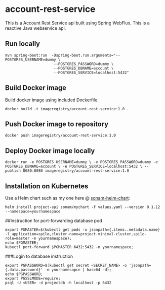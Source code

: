 # account-rest-service

This is a Account Rest Service api built using Spring WebFlux. 
This is a reactive Java webservice api.


## Run locally

```
mvn spring-boot:run  -Dspring-boot.run.arguments="--POSTGRES_USERNAME=dummy \
                      --POSTGRES_PASSWORD=dummy \
                      --POSTGRES_DBNAME=account \
                      --POSTGRES_SERVICE=localhost:5432"
```
 
 
## Build Docker image

Build docker image using included Dockerfile.


`docker build -t imageregistry/account-rest-service:1.0 .` 

## Push Docker image to repository

`docker push imageregistry/account-rest-service:1.0`

## Deploy Docker image locally

`docker run -e POSTGRES_USERNAME=dummy \
 -e POSTGRES_PASSWORD=dummy -e POSTGRES_DBNAME=account \
  -e POSTGRES_SERVICE=localhost:5432 \
 --publish 8080:8080 imageregistry/account-rest-service:1.0`


## Installation on Kubernetes
Use a Helm chart such as my one here @ [sonam-helm-chart](https://github.com/sonamsamdupkhangsar/sonam-helm-chart):

```
helm install project-api sonam/mychart -f values.yaml --version 0.1.12 --namespace=yournamespace
```

##Instruction for port-forwarding database pod
```
export PGMASTER=$(kubectl get pods -o jsonpath={.items..metadata.name} -l application=spilo,cluster-name=project-minimal-cluster,spilo-role=master -n yournamespace); 
echo $PGMASTER;
kubectl port-forward $PGMASTER 6432:5432 -n yournamespace;
```

###Login to database instruction
```
export PGPASSWORD=$(kubectl get secret <SECRET_NAME> -o 'jsonpath={.data.password}' -n yournamesapce | base64 -d);
echo $PGPASSWORD;
export PGSSLMODE=require;
psql -U <USER> -d projectdb -h localhost -p 6432

```